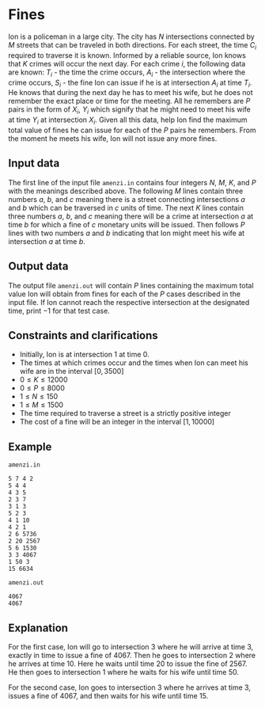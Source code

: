 # Fines

Ion is a policeman in a large city. The city has $N$ intersections connected by $M$ streets that can be traveled in both directions. For each street, the time $C_i$ required to traverse it is known. Informed by a reliable source, Ion knows that $K$ crimes will occur the next day. For each crime $i$, the following data are known: $T_i$ - the time the crime occurs, $A_i$ - the intersection where the crime occurs, $S_i$ - the fine Ion can issue if he is at intersection $A_i$ at time $T_i$. He knows that during the next day he has to meet his wife, but he does not remember the exact place or time for the meeting. All he remembers are $P$ pairs in the form of $X_i$, $Y_i$ which signify that he might need to meet his wife at time $Y_i$ at intersection $X_i$. Given all this data, help Ion find the maximum total value of fines he can issue for each of the $P$ pairs he remembers. From the moment he meets his wife, Ion will not issue any more fines.

## Input data

The first line of the input file `amenzi.in` contains four integers $N$, $M$, $K$, and $P$ with the meanings described above. The following $M$ lines contain three numbers $a$, $b$, and $c$ meaning there is a street connecting intersections $a$ and $b$ which can be traversed in $c$ units of time. The next $K$ lines contain three numbers $a$, $b$, and $c$ meaning there will be a crime at intersection $a$ at time $b$ for which a fine of $c$ monetary units will be issued. Then follows $P$ lines with two numbers $a$ and $b$ indicating that Ion might meet his wife at intersection $a$ at time $b$.

## Output data

The output file `amenzi.out` will contain $P$ lines containing the maximum total value Ion will obtain from fines for each of the $P$ cases described in the input file. If Ion cannot reach the respective intersection at the designated time, print $-1$ for that test case.

## Constraints and clarifications

- Initially, Ion is at intersection $1$ at time $0$.
- The times at which crimes occur and the times when Ion can meet his wife are in the interval $[0, 3500]$
- $0 \leq K \leq 12000$
- $0 \leq P \leq 8000$
- $1 \leq N \leq 150$
- $1 \leq M \leq 1500$
- The time required to traverse a street is a strictly positive integer
- The cost of a fine will be an integer in the interval $[1, 10000]$

## Example

`amenzi.in`
```
5 7 4 2
5 4 4
4 3 5
2 3 7
3 1 3
5 2 3
4 1 10
4 2 1
2 6 5736
2 20 2567
5 6 1530
3 3 4067
1 50 3
15 6634
```

`amenzi.out`
```
4067
4067
```

## Explanation

For the first case, Ion will go to intersection $3$ where he will arrive at time $3$, exactly in time to issue a fine of $4067$. Then he goes to intersection $2$ where he arrives at time $10$. Here he waits until time $20$ to issue the fine of $2567$. He then goes to intersection $1$ where he waits for his wife until time $50$. 

For the second case, Ion goes to intersection $3$ where he arrives at time $3$, issues a fine of $4067$, and then waits for his wife until time $15$.